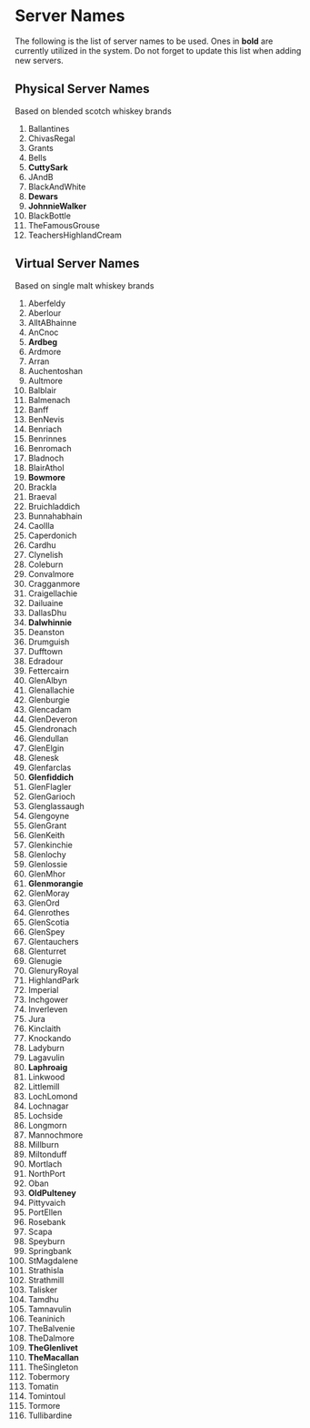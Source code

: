 Server Names
============

The following is the list of server names to be used. Ones in **bold** are
currently utilized in the system. Do not forget to update this list when adding
new servers.

Physical Server Names
---------------------

Based on blended scotch whiskey brands

1. Ballantines
1. ChivasRegal
1. Grants
1. Bells
1. __CuttySark__
1. JAndB
1. BlackAndWhite
1. __Dewars__
1. __JohnnieWalker__
1. BlackBottle
1. TheFamousGrouse
1. TeachersHighlandCream

Virtual Server Names
--------------------

Based on single malt whiskey brands

1. Aberfeldy
1. Aberlour
1. AlltABhainne
1. AnCnoc
1. __Ardbeg__
1. Ardmore
1. Arran
1. Auchentoshan
1. Aultmore
1. Balblair
1. Balmenach
1. Banff
1. BenNevis
1. Benriach
1. Benrinnes
1. Benromach
1. Bladnoch
1. BlairAthol
1. __Bowmore__
1. Brackla
1. Braeval
1. Bruichladdich
1. Bunnahabhain
1. CaolIla
1. Caperdonich
1. Cardhu
1. Clynelish
1. Coleburn
1. Convalmore
1. Cragganmore
1. Craigellachie
1. Dailuaine
1. DallasDhu
1. __Dalwhinnie__
1. Deanston
1. Drumguish
1. Dufftown
1. Edradour
1. Fettercairn
1. GlenAlbyn
1. Glenallachie
1. Glenburgie
1. Glencadam
1. GlenDeveron
1. Glendronach
1. Glendullan
1. GlenElgin
1. Glenesk
1. Glenfarclas
1. __Glenfiddich__
1. GlenFlagler
1. GlenGarioch
1. Glenglassaugh
1. Glengoyne
1. GlenGrant
1. GlenKeith
1. Glenkinchie
1. Glenlochy
1. Glenlossie
1. GlenMhor
1. __Glenmorangie__
1. GlenMoray
1. GlenOrd
1. Glenrothes
1. GlenScotia
1. GlenSpey
1. Glentauchers
1. Glenturret
1. Glenugie
1. GlenuryRoyal
1. HighlandPark
1. Imperial
1. Inchgower
1. Inverleven
1. Jura
1. Kinclaith
1. Knockando
1. Ladyburn
1. Lagavulin
1. __Laphroaig__
1. Linkwood
1. Littlemill
1. LochLomond
1. Lochnagar
1. Lochside
1. Longmorn
1. Mannochmore
1. Millburn
1. Miltonduff
1. Mortlach
1. NorthPort
1. Oban
1. __OldPulteney__
1. Pittyvaich
1. PortEllen
1. Rosebank
1. Scapa
1. Speyburn
1. Springbank
1. StMagdalene
1. Strathisla
1. Strathmill
1. Talisker
1. Tamdhu
1. Tamnavulin
1. Teaninich
1. TheBalvenie
1. TheDalmore
1. __TheGlenlivet__
1. __TheMacallan__
1. TheSingleton
1. Tobermory
1. Tomatin
1. Tomintoul
1. Tormore
1. Tullibardine
